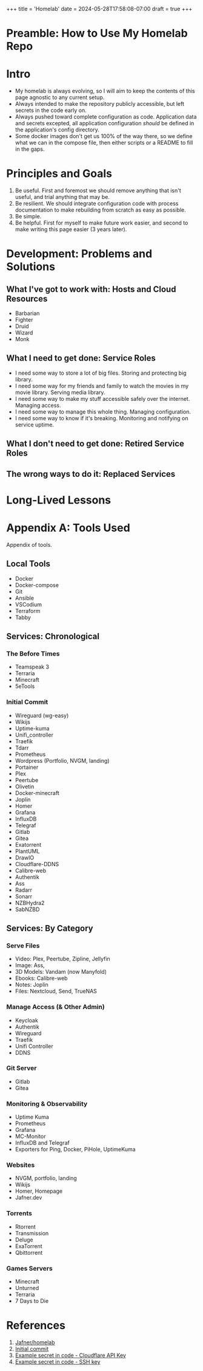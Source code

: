 +++
title = 'Homelab'
date = 2024-05-28T17:58:08-07:00
draft = true
+++

# Preamble: How to Use My Homelab Repo

# Intro
- My homelab is always evolving, so I will aim to keep the contents of this page agnostic to any current setup. 
- Always intended to make the repository publicly accessible, but left secrets in the code early on. 
- Always pushed toward complete configuration as code. Application data and secrets excepted, all application configuration *should* be defined in the application's config directory.
- Some docker images don't get us 100% of the way there, so we define what we can in the compose file, then either scripts or a README to fill in the gaps.

# Principles and Goals
1. Be useful. First and foremost we should remove anything that isn't useful, and trial anything that may be.
2. Be resilient. We should integrate configuration code with process documentation to make rebuilding from scratch as easy as possible.
3. Be simple. 
4. Be helpful. First for myself to make future work easier, and second to make writing this page easier (3 years later). 

# Development: Problems and Solutions

## What I've got to work with: Hosts and Cloud Resources
- Barbarian
- Fighter
- Druid
- Wizard
- Monk

## What I need to get done: Service Roles

- I need some way to store a lot of big files. Storing and protecting big library.
- I need some way for my friends and family to watch the movies in my movie library. Serving media library.
- I need some way to make my stuff accessible safely over the internet. Managing access.
- I need some way to manage this whole thing. Managing configuration.
- I need some way to know if it's breaking. Monitoring and notifying on service uptime.

## What I don't need to get done: Retired Service Roles

## The wrong ways to do it: Replaced Services

# Long-Lived Lessons

# Appendix A: Tools Used
Appendix of tools.

## Local Tools
- Docker
- Docker-compose
- Git 
- Ansible
- VSCodium
- Terraform
- Tabby

## Services: Chronological

### The Before Times
- Teamspeak 3
- Terraria 
- Minecraft
- 5eTools

### Initial Commit
- Wireguard (wg-easy)
- Wikijs
- Uptime-kuma
- Unifi_controller
- Traefik
- Tdarr
- Prometheus
- Wordpress (Portfolio, NVGM, landing)
- Portainer
- Plex
- Peertube
- Olivetin
- Docker-minecraft
- Joplin
- Homer
- Grafana
- InfluxDB
- Telegraf
- Gitlab
- Gitea
- Exatorrent
- PlantUML
- DrawIO
- Cloudflare-DDNS
- Calibre-web
- Authentik
- Ass
- Radarr
- Sonarr
- NZBHydra2
- SabNZBD

## Services: By Category

### Serve Files
- Video: Plex, Peertube, Zipline, Jellyfin
- Image: Ass, 
- 3D Models: Vandam (now Manyfold)
- Ebooks: Calibre-web
- Notes: Joplin
- Files: Nextcloud, Send, TrueNAS

### Manage Access (& Other Admin)
- Keycloak
- Authentik
- Wireguard
- Traefik
- Unifi Controller
- DDNS

### Git Server
- Gitlab
- Gitea

### Monitoring & Observability
- Uptime Kuma
- Prometheus
- Grafana
- MC-Monitor
- InfluxDB and Telegraf
- Exporters for Ping, Docker, PiHole, UptimeKuma

### Websites
- NVGM, portfolio, landing
- Wikijs
- Homer, Homepage
- Jafner.dev

### Torrents
- Rtorrent
- Transmission
- Deluge
- ExaTorrent
- Qbittorrent

### Games Servers
- Minecraft
- Unturned
- Terraria
- 7 Days to Die

# References
1. [Jafner/homelab](https://gitea.jafner.tools/Jafner/homelab)
2. [Initial commit](https://gitea.jafner.tools/Jafner/homelab/commit/45c541999d972020f21547c2d0ddea739f7103ce)
3. [Example secret in code - Cloudflare API Key](https://gitea.jafner.tools/Jafner/homelab/src/commit/45c541999d972020f21547c2d0ddea739f7103ce/server/config/cloudflare-ddns/docker-compose.yml#L8)
4. [Example secret in code - SSH key](https://gitea.jafner.tools/Jafner/homelab/src/commit/45c541999d972020f21547c2d0ddea739f7103ce/server/config/wikijs/id_rsa)
